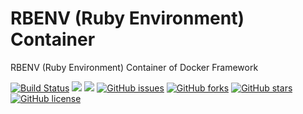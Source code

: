 # RBENV (Ruby Environment) Container
RBENV (Ruby Environment) Container of Docker Framework

[![Build Status](https://travis-ci.org/dockerframework/rbenv.svg?branch=master)](https://travis-ci.org/dockerframework/rbenv) [![](https://images.microbadger.com/badges/image/dockerframework/rbenv:18.04-2.5.3.svg)](https://microbadger.com/images/dockerframework/rbenv:18.04-2.5.3 "Layers") [![](https://images.microbadger.com/badges/version/dockerframework/rbenv:18.04-2.5.3.svg)](https://microbadger.com/images/dockerframework/rbenv:18.04-2.5.3 "Version") [![GitHub issues](https://img.shields.io/github/issues/dockerframework/rbenv.svg)](https://github.com/dockerframework/rbenv/issues) [![GitHub forks](https://img.shields.io/github/forks/dockerframework/rbenv.svg)](https://github.com/dockerframework/rbenv/network) [![GitHub stars](https://img.shields.io/github/stars/dockerframework/rbenv.svg)](https://github.com/dockerframework/rbenv/stargazers) [![GitHub license](https://img.shields.io/badge/license-MIT-blue.svg)](https://raw.githubusercontent.com/dockerframework/rbenv/master/LICENSE)
